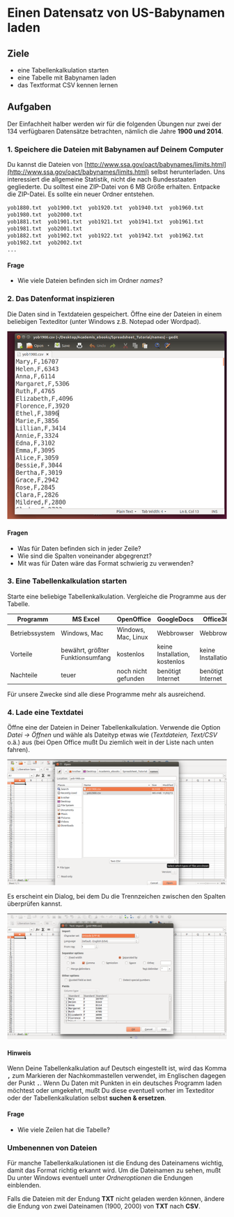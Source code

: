 
# Einen Datensatz von US-Babynamen laden

## Ziele

* eine Tabellenkalkulation starten
* eine Tabelle mit Babynamen laden
* das Textformat CSV kennen lernen

## Aufgaben

Der Einfachheit halber werden wir für die folgenden Übungen nur zwei der 134 verfügbaren Datensätze betrachten, nämlich die Jahre **1900 und 2014**.

### 1. Speichere die Dateien mit Babynamen auf Deinem Computer

Du kannst die Dateien von [http://www.ssa.gov/oact/babynames/limits.html](http://www.ssa.gov/oact/babynames/limits.html) selbst herunterladen. Uns interessiert die allgemeine Statistik, nicht die nach Bundesstaaten gegliederte. Du solltest eine ZIP-Datei von 6 MB Größe erhalten. Entpacke die ZIP-Datei. Es sollte ein neuer Ordner entstehen.

    yob1880.txt  yob1900.txt  yob1920.txt  yob1940.txt  yob1960.txt  yob1980.txt  yob2000.txt
    yob1881.txt  yob1901.txt  yob1921.txt  yob1941.txt  yob1961.txt  yob1981.txt  yob2001.txt
    yob1882.txt  yob1902.txt  yob1922.txt  yob1942.txt  yob1962.txt  yob1982.txt  yob2002.txt
    ...


#### Frage

* Wie viele Dateien befinden sich im Ordner *names*?


### 2. Das Datenformat inspizieren

Die Daten sind in Textdateien gespeichert. Öffne eine der Dateien in einem beliebigen Texteditor (unter Windows z.B. Notepad oder Wordpad).

![Datei im Texteditor](images/gedit.png)

#### Fragen

* Was für Daten befinden sich in jeder Zeile?
* Wie sind die Spalten voneinander abgegrenzt?
* Mit was für Daten wäre das Format schwierig zu verwenden? 

### 3. Eine Tabellenkalkulation starten

Starte eine beliebige Tabellenkalkulation. Vergleiche die Programme aus der Tabelle.

| Programm       | MS Excel       | OpenOffice      | GoogleDocs     | Office365    |
|----------------|----------------|-----------------|----------------|--------------|
| Betriebssystem | Windows, Mac   | Windows, Mac, Linux     | Webbrowser     | Webbrowser   |
| Vorteile       | bewährt, größter Funktionsumfang | kostenlos | keine Installation, kostenlos | keine Installation |
| Nachteile      | teuer          | noch nicht gefunden | benötigt Internet | benötigt Internet |

Für unsere Zwecke sind alle diese Programme mehr als ausreichend.

### 4. Lade eine Textdatei

Öffne eine der Dateien in Deiner Tabellenkalkulation. Verwende die Option *Datei -> Öffnen* und wähle als Dateityp etwas wie (*Textdateien, Text/CSV* o.ä.) aus (bei Open Office mußt Du ziemlich weit in der Liste nach unten fahren). 

![CSV-Datei öffnen](images/open_csv.png)

Es erscheint ein Dialog, bei dem Du die Trennzeichen zwischen den Spalten überprüfen kannst.

![Import-Dialog](images/import_dialog.png)

#### Hinweis

Wenn Deine Tabellenkalkulation auf Deutsch eingestellt ist, wird das Komma **`,`** zum Markieren der Nachkommastellen verwendet, im Englischen dagegen der Punkt **`.`**. Wenn Du Daten mit Punkten in ein deutsches Programm laden möchtest oder umgekehrt, mußt Du diese eventuell vorher im Texteditor oder der Tabellenkalkulation selbst **suchen & ersetzen**.

#### Frage

* Wie viele Zeilen hat die Tabelle?

### Umbenennen von Dateien

Für manche Tabellenkalkulationen ist die Endung des Dateinamens wichtig, damit das Format richtig erkannt wird. Um die Dateinamen zu sehen, mußt Du unter Windows eventuell unter *Ordneroptionen* die Endungen einblenden.

Falls die Dateien mit der Endung **TXT** nicht geladen werden können, ändere die Endung von zwei Dateinamen (1900, 2000) von **TXT** nach **CSV**. 

